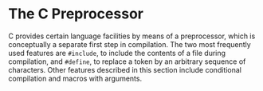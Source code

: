 # The C Preprocessor

C provides certain language facilities by means of a preprocessor, which is conceptually a separate first step in compilation. The two most frequently used features are `#include`, to include the contents of a file during compilation, and `#define`, to replace a token by an arbitrary sequence of characters. Other features described in this section include conditional compilation and macros with arguments.
